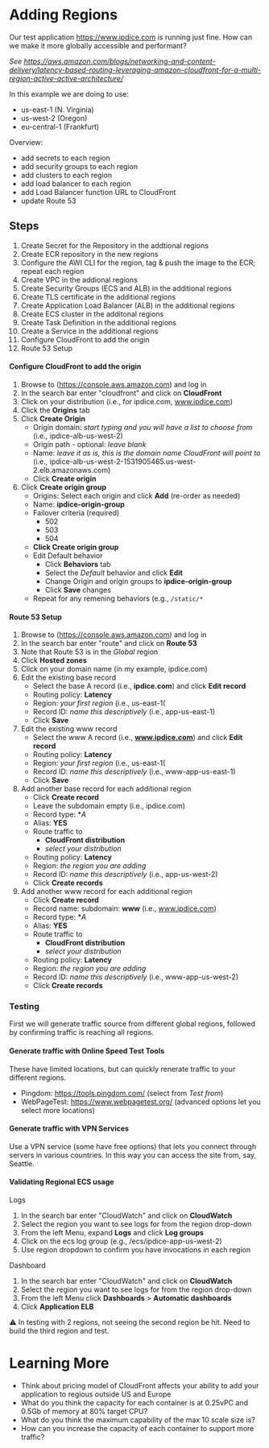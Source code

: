 # Adding Regions
Our test application https://www.ipdice.com is running just fine. How can we make it more globally accessible and performant?

*See https://aws.amazon.com/blogs/networking-and-content-delivery/latency-based-routing-leveraging-amazon-cloudfront-for-a-multi-region-active-active-architecture/*

In this example we are doing to use:
- us-east-1 (N. Virginia)
- us-west-2 (Oregon)
- eu-central-1 (Frankfurt)

Overview:
- add secrets to each region
- add security groups to each region
- add clusters to each region
- add load balancer to each region
- add Load Balancer function URL to CloudFront
- update Route 53

## Steps
1. Create Secret for the Repository in the addtional regions
2. Create ECR repository in the new regions
3. Configure the AWI CLI for the region, tag & push the image to the ECR; repeat each region
4. Create VPC in the addional regions
5. Create Security Groups (ECS and ALB) in the additional regions
6. Create TLS certificate in the additional regions
7. Create Application Load Balancer (ALB) in the additional regions
8. Create ECS cluster in the additonal regions
9. Create Task Definition in the additional regions
10. Create a Service in the additional regions
11. Configure CloudFront to add the origin
12. Route 53 Setup

#### Configure CloudFront to add the origin
1. Browse to (https://console.aws.amazon.com) and log in
2. In the search bar enter "cloudfront" and click on **CloudFront**
3. Click on your distribution (i.e., for ipdice.com, www.ipdice.com)
4. Click the **Origins** tab
5. Click **Create Origin**
    - Origin domain: *start typing and you will have a list to choose from* (i.e., ipdice-alb-us-west-2)
    - Origin path - optional: *leave blank*
    - Name:  *leave it as is, this is the domain name CloudFront will point to* (i.e., ipdice-alb-us-west-2-1531905465.us-west-2.elb.amazonaws.com)
    - Click **Create origin**
6. Click **Create origin group**
    - Origins: Select each origin and click **Add** (re-order as needed)
    - Name: **ipdice-origin-group**
    - Failover criteria (required)
      - 502
      - 503
      - 504
    - **Click Create origin group**
    - Edit Default behavior
      - Click **Behaviors** tab
      - Select the *Default* behavior and click **Edit**
      - Change Origin and origin groups to **ipdice-origin-group**
      - Click **Save** changes
    - Repeat for any remening behaviors (e.g., `/static/*`

#### Route 53 Setup
1. Browse to (https://console.aws.amazon.com) and log in
2. In the search bar enter "route" and click on **Route 53**
3. Note that Route 53 is in the *Global* region
4. Click **Hosted zones**
5. Click on your domain name (in my example, ipdice.com)
6. Edit the existing base record
    - Select the base A record (i.e., **ipdice.com**) and click **Edit record**
    - Routing policy: **Latency**
    - Region: *your first region* (i.e., us-east-1(
    - Record ID: *name this descriptively* (i.e., app-us-east-1)
    - Click **Save**
7. Edit the existing www record
    - Select the www A record (i.e., **www.ipdice.com**) and click **Edit record**
    - Routing policy: **Latency**
    - Region: *your first region* (i.e., us-east-1(
    - Record ID: *name this descriptively* (i.e., www-app-us-east-1)
    - Click **Save**
8. Add another base record for each additional region
    - Click **Create record**
    - Leave the subdomain empty (i.e., ipdice.com)
    - Record type: **A*
    - Alias: **YES**
    - Route traffic to
      - **CloudFront distribution**
      - *select your distribution*
    - Routing policy: **Latency**
    - Region: *the region you are adding*
    - Record ID: *name this descriptively* (i.e., app-us-west-2)
    - Click **Create records**
9. Add another www record for each additional region
    - Click **Create record**
    - Record name: subdomain: **www** (i.e., www.ipdice.com)
    - Record type: **A*
    - Alias: **YES**
    - Route traffic to
      - **CloudFront distribution**
      - *select your distribution*
    - Routing policy: **Latency**
    - Region: *the region you are adding*
    - Record ID: *name this descriptively* (i.e., www-app-us-west-2)
    - Click **Create records**

### Testing
First we will generate traffic source from different global regions, followed by confirming traffic is reaching all regions.
#### Generate traffic with Online Speed Test Tools
These have limited locations, but can quickly renerate traffic to your different regions.
- Pingdom: https://tools.pingdom.com/ (select from *Test from*)
- WebPageTest: https://www.webpagetest.org/ (advanced options let you select more locations)

####  Generate traffic with VPN Services
Use a VPN service (some have free options) that lets you connect through servers in various countries. In this way you can access the site from, say, Seattle.

#### Validating Regional ECS usage
Logs
1. In the search bar enter "CloudWatch" and click on **CloudWatch**
2. Select the region you want to see logs for from the region drop-down
3. From the left Menu, expand **Logs** and click **Log groups**
4. Click on the ecs log group (e.g., /ecs/ipdice-app-us-west-2)
5. Use region dropdown to confirm you have invocations in each region

Dashboard
1. In the search bar enter "CloudWatch" and click on **CloudWatch**
2. Select the region you want to see logs for from the region drop-down
3. From the left Menu click **Dashboards** > **Automatic dashboards**
4. Click **Application ELB**

⚠️ In testing with 2 regions, not seeing the second region be hit. Need to build the third region and test.

# Learning More
- Think about pricing model of CloudFront affects your ability to add your application to regious outside US and Europe
- What do you think the capacity for each container is at 0.25vPC and 0.5Gb of memory at 80% target CPU?
- What do you think the maximum capability of the max 10 scale size is?
- How can you increase the capacity of each container to support more traffic?
